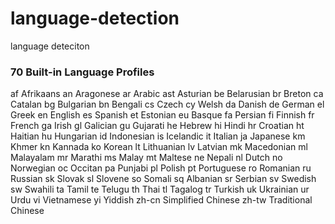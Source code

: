 # language-detection
language deteciton

### 70 Built-in Language Profiles

af Afrikaans
an Aragonese
ar Arabic
ast Asturian
be Belarusian
br Breton
ca Catalan
bg Bulgarian
bn Bengali
cs Czech
cy Welsh
da Danish
de German
el Greek
en English
es Spanish
et Estonian
eu Basque
fa Persian
fi Finnish
fr French
ga Irish
gl Galician
gu Gujarati
he Hebrew
hi Hindi
hr Croatian
ht Haitian
hu Hungarian
id Indonesian
is Icelandic
it Italian
ja Japanese
km Khmer
kn Kannada
ko Korean
lt Lithuanian
lv Latvian
mk Macedonian
ml Malayalam
mr Marathi
ms Malay
mt Maltese
ne Nepali
nl Dutch
no Norwegian
oc Occitan
pa Punjabi
pl Polish
pt Portuguese
ro Romanian
ru Russian
sk Slovak
sl Slovene
so Somali
sq Albanian
sr Serbian
sv Swedish
sw Swahili
ta Tamil
te Telugu
th Thai
tl Tagalog
tr Turkish
uk Ukrainian
ur Urdu
vi Vietnamese
yi Yiddish
zh-cn Simplified Chinese
zh-tw Traditional Chinese
